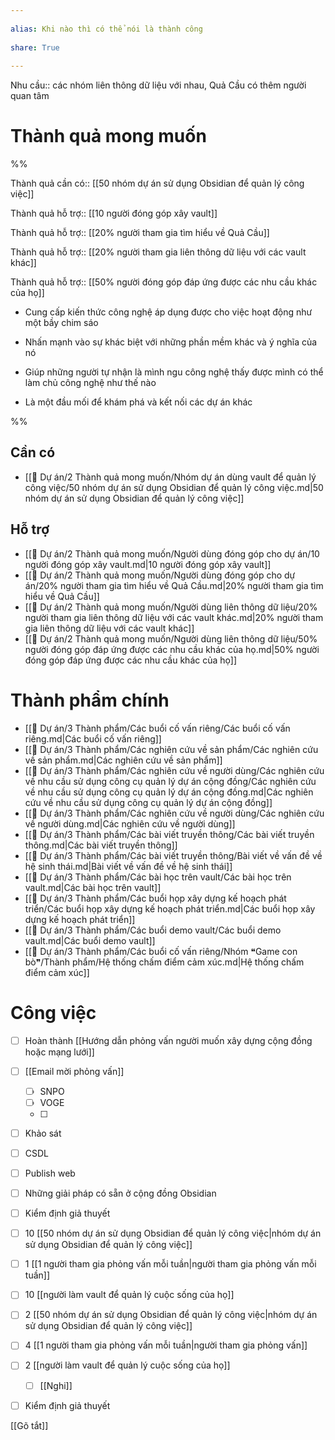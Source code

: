 ---  
alias: Khi nào thì có thể nói là thành công  
share: True  
---  
Nhu cầu:: các nhóm liên thông dữ liệu với nhau, Quả Cầu có thêm người quan tâm  
  
# Thành quả mong muốn  
%%  
Thành quả cần có:: [[50 nhóm dự án sử dụng Obsidian để quản lý công việc]]  
  
Thành quả hỗ trợ:: [[10 người đóng góp xây vault]]  
  
Thành quả hỗ trợ:: [[20% người tham gia tìm hiểu về Quả Cầu]]  
Thành quả hỗ trợ:: [[20% người tham gia liên thông dữ liệu với các vault khác]]  
Thành quả hỗ trợ:: [[50% người đóng góp đáp ứng được các nhu cầu khác của họ]]   
  
  
- Cung cấp kiến thức công nghệ áp dụng được cho việc hoạt động như một bầy chim sáo  
- Nhấn mạnh vào sự khác biệt với những phần mềm khác và ý nghĩa của nó  
- Giúp những người tự nhận là mình ngu công nghệ thấy được mình có thể làm chủ công nghệ như thế nào  
- Là một đầu mối để khám phá và kết nối các dự án khác  
  
%%  
## Cần có  
- [[📐 Dự án/2 Thành quả mong muốn/Nhóm dự án dùng vault để quản lý công việc/50 nhóm dự án sử dụng Obsidian để quản lý công việc.md|50 nhóm dự án sử dụng Obsidian để quản lý công việc]]  
  
## Hỗ trợ  
- [[📐 Dự án/2 Thành quả mong muốn/Người dùng đóng góp cho dự án/10 người đóng góp xây vault.md|10 người đóng góp xây vault]]  
- [[📐 Dự án/2 Thành quả mong muốn/Người dùng đóng góp cho dự án/20% người tham gia tìm hiểu về Quả Cầu.md|20% người tham gia tìm hiểu về Quả Cầu]]  
- [[📐 Dự án/2 Thành quả mong muốn/Người dùng liên thông dữ liệu/20% người tham gia liên thông dữ liệu với các vault khác.md|20% người tham gia liên thông dữ liệu với các vault khác]]  
- [[📐 Dự án/2 Thành quả mong muốn/Người dùng liên thông dữ liệu/50% người đóng góp đáp ứng được các nhu cầu khác của họ.md|50% người đóng góp đáp ứng được các nhu cầu khác của họ]]  
  
# Thành phẩm chính  
- [[📐 Dự án/3 Thành phẩm/Các buổi cố vấn riêng/Các buổi cố vấn riêng.md|Các buổi cố vấn riêng]]  
- [[📐 Dự án/3 Thành phẩm/Các nghiên cứu về sản phẩm/Các nghiên cứu về sản phẩm.md|Các nghiên cứu về sản phẩm]]  
- [[📐 Dự án/3 Thành phẩm/Các nghiên cứu về người dùng/Các nghiên cứu về nhu cầu sử dụng công cụ quản lý dự án cộng đồng/Các nghiên cứu về nhu cầu sử dụng công cụ quản lý dự án cộng đồng.md|Các nghiên cứu về nhu cầu sử dụng công cụ quản lý dự án cộng đồng]]  
- [[📐 Dự án/3 Thành phẩm/Các nghiên cứu về người dùng/Các nghiên cứu về người dùng.md|Các nghiên cứu về người dùng]]  
- [[📐 Dự án/3 Thành phẩm/Các bài viết truyền thông/Các bài viết truyền thông.md|Các bài viết truyền thông]]  
- [[📐 Dự án/3 Thành phẩm/Các bài viết truyền thông/Bài viết về vấn đề về hệ sinh thái.md|Bài viết về vấn đề về hệ sinh thái]]  
- [[📐 Dự án/3 Thành phẩm/Các bài học trên vault/Các bài học trên vault.md|Các bài học trên vault]]  
- [[📐 Dự án/3 Thành phẩm/Các buổi họp xây dựng kế hoạch phát triển/Các buổi họp xây dựng kế hoạch phát triển.md|Các buổi họp xây dựng kế hoạch phát triển]]  
- [[📐 Dự án/3 Thành phẩm/Các buổi demo vault/Các buổi demo vault.md|Các buổi demo vault]]  
- [[📐 Dự án/3 Thành phẩm/Các buổi cố vấn riêng/Nhóm ❝Game con bò❞/Thành phẩm/Hệ thống chấm điểm cảm xúc.md|Hệ thống chấm điểm cảm xúc]]  
  
  
# Công việc  
- [ ] Hoàn thành [[Hướng dẫn phỏng vấn người muốn xây dựng cộng đồng hoặc mạng lưới]]  
- [ ] [[Email mời phỏng vấn]]  
    - [ ] SNPO  
    - [ ] VOGE  
    - [ ]   
- [ ] Khảo sát  
- [ ] CSDL  
- [ ] Publish web  
- [ ] Những giải pháp có sẵn ở cộng đồng Obsidian  
- [ ] Kiểm định giả thuyết  
- [ ] 10 [[50 nhóm dự án sử dụng Obsidian để quản lý công việc|nhóm dự án sử dụng Obsidian để quản lý công việc]]  
- [ ] 1 [[1 người tham gia phỏng vấn mỗi tuần|người tham gia phỏng vấn mỗi tuần]]  
- [ ] 10 [[người làm vault để quản lý cuộc sống của họ]]  
- [ ] 2 [[50 nhóm dự án sử dụng Obsidian để quản lý công việc|nhóm dự án sử dụng Obsidian để quản lý công việc]]  
- [ ] 4 [[1 người tham gia phỏng vấn mỗi tuần|người tham gia phỏng vấn]]  
- [ ] 2 [[người làm vault để quản lý cuộc sống của họ]]  
    - [ ] [[Nghi]]  
- [ ] Kiểm định giả thuyết  
  
  
[[Gõ tắt]]  
